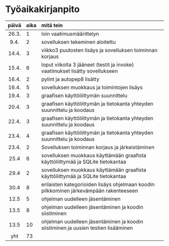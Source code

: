 # Työaikakirjanpito

| päivä | aika | mitä tein  |
| :----:|:-----| :-----|
| 26.3. | 1    | loin vaatimusmäärittelyn |
| 9.4.  | 2    | sovelluksen tekeminen aloitettu |
| 14.4. | 3   | viikko3 puutosten lisäys ja sovelluksen toiminnan korjaus |
| 15.4. | 6    | loput viikolta 3 jääneet (testit ja invoke) vaatimukset lisätty sovellukseen |
| 16.4. | 2    | pylint ja autopep8 lisätty |
| 16.4. | 5    | sovelluksen muokkaus ja toimintojen lisäys |
| 19.4. | 3    | graafisen käyttöliittymän suunnittelu |
| 20.4. | 3    | graafisen käyttöliittymän ja tietokanta yhteyden suunnittelu ja koodaus |
| 22.4. | 3    | graafisen käyttöliittymän ja tietokanta yhteyden suunnittelu ja koodaus |
| 23.4. | 4    | graafisen käyttöliittymän ja tietokanta yhteyden suunnittelu ja koodaus |
| 23.4. | 2    | Sovelluksen toiminnan korjaus ja järkeistäminen |
| 25.4  | 6    | sovelluksen muokkaus käyttämään graafista käyttöliittymää ja SQLite tietokantaa |
| 29.4  | 2    | sovelluksen muokkaus käyttämään graafista käyttöliittymää ja SQLite tietokantaa |
| 30.4  | 8    | erilaisten kategorioiden lisäys ohjelmaan koodin pilkkominen järkevämpään rakenteeseen |
| 12.5  | 5    | ohjelman uudelleen jäsentäminen|
| 13.5  | 8    | ohjelman uudelleen jäsentäminen ja koodin siistiminen |
| 13.5  | 10    | ohjelman uudelleen jäsentäminen ja koodin siistiminen ja uusien testien lisääminen |
| yht   | 73  | |  
